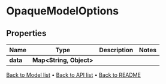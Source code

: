 

# OpaqueModelOptions


## Properties

| Name | Type | Description | Notes |
|------------ | ------------- | ------------- | -------------|
|**data** | **Map&lt;String, Object&gt;** |  |  |



[Back to Model list](../README.md#documentation-for-models) &#8226; [Back to API list](../README.md#documentation-for-api-endpoints) &#8226; [Back to README](../README.md)


